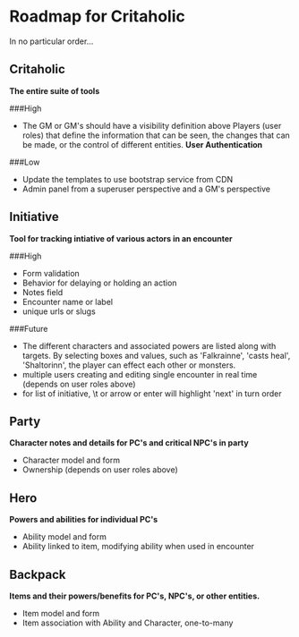 # Roadmap for Critaholic
In no particular order...

## Critaholic
**The entire suite of tools**

###High
* The GM or GM's should have a visibility definition above Players (user roles) that define the information that can be 
    seen, the changes that can be made, or the control of different entities. **User Authentication**
    
###Low
* Update the templates to use bootstrap service from CDN
* Admin panel from a superuser perspective and a GM's perspective

## Initiative
**Tool for tracking intiative of various actors in an encounter**

###High
* Form validation
* Behavior for delaying or holding an action
* Notes field
* Encounter name or label
* unique urls or slugs

###Future
* The different characters and associated powers are listed along with targets. By selecting boxes and values, such as 
    'Falkrainne', 'casts heal', 'Shaltorinn', the player can effect each other or monsters.
* multiple users creating and editing single encounter in real time (depends on user roles above)
* for list of initiative, \t or arrow or enter will highlight 'next' in turn order

## Party
**Character notes and details for PC's and critical NPC's in party**

* Character model and form
* Ownership (depends on user roles above)

## Hero
**Powers and abilities for individual PC's**

* Ability model and form
* Ability linked to item, modifying ability when used in encounter

## Backpack
**Items and their powers/benefits for PC's, NPC's, or other entities.**

* Item model and form
* Item association with Ability and Character, one-to-many